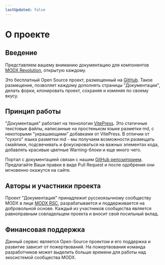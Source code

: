 ```yaml
---
lastUpdated: false
---
```

# О проекте

## Введение

Представляем вашему вниманию документацию для компонентов [MODX Revolution](https://modx.com/), открытую каждому.

Это бесплатный Open Source проект, размещенный на [GitHub](https://github.com/modx-pro/Docs).
Такое размещение, позволяет каждому дополнять страницы "Документации", делать форки, клонировать проект, сохраняя и изменяя по своему вкусу.

## Принцип работы

"Документация" работает на технологии [VitePress](https://vitepress.dev/). Это статичные текстовые файлы, написанные на простеньком языке разметки md, с некоторыми "украшающими" добавками от VitePress.
В отличии от "сухого" языка разметки md - мы получаем возможности размещать смайлики, подсвечивать и фокусироваться на важных элементах кода, добавлять красивые цветные Warning-блоки и еще много чего.

Портал с документацией связан с нашим [GitHub репозиторием](https://github.com/modx-pro/Docs). Предлагайте Ваши правки в виде Pull Request и после одобрения они мгновенно окажутся на сайте.

## Авторы и участники проекта

Проект "Документация" принадлежит русскоязычному сообществу MODX в лице [MODX RSC](https://github.com/modx-pro), разрабатывается и поддерживается на добровольной основе.
Каждый из участников сообщества является равноправным совладельцем проекта и вносит свой посильный вклад.

## Финансовая поддержка

Данный сервис является Open-Source проектом и его поддержка и развитие зависит от пожертвований.
На пожертвования команда разработчиков может выделить больше времени для работы над экосистемой сообщества MODX.
